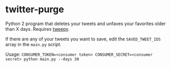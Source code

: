 # twitter-purge
Python 2 program that deletes your tweets and unfaves your favorites older than X days. Requires [tweepy](https://www.tweepy.org/).

If there are any of your tweets you want to save, edit the `SAVED_TWEET_IDS` array in the `main.py` script.

Usage: `CONSUMER_TOKEN=<consumer token> CONSUMER_SECRET=<consumer secret> python main.py --days 30`
